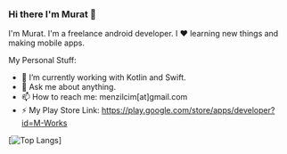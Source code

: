### Hi there I'm Murat 👋

I'm Murat. I'm a freelance android developer. I ❤ learning new things and making mobile apps.

My Personal Stuff:

- 🔭 I’m currently working with Kotlin and Swift.
- 💬 Ask me about anything.
- 📫 How to reach me: menzilcim[at]gmail.com
- ⚡ My Play Store Link: https://play.google.com/store/apps/developer?id=M-Works

[![Top Langs](https://github-readme-stats.vercel.app/api/top-langs/?username=Murat0901)]
